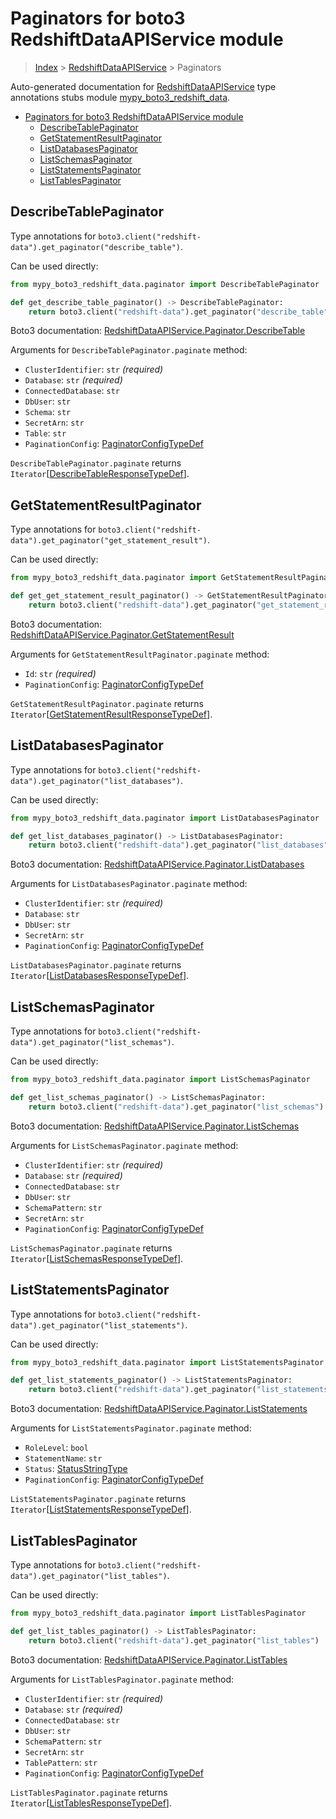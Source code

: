 # Paginators for boto3 RedshiftDataAPIService module

> [Index](..) > [RedshiftDataAPIService](.) > Paginators

Auto-generated documentation for
[RedshiftDataAPIService](https://boto3.amazonaws.com/v1/documentation/api/1.17.75/reference/services/redshift-data.html#RedshiftDataAPIService)
type annotations stubs module
[mypy_boto3_redshift_data](https://pypi.org/project/mypy-boto3-redshift-data/).

- [Paginators for boto3 RedshiftDataAPIService module](#paginators-for-boto3-redshiftdataapiservice-module)
  - [DescribeTablePaginator](#describetablepaginator)
  - [GetStatementResultPaginator](#getstatementresultpaginator)
  - [ListDatabasesPaginator](#listdatabasespaginator)
  - [ListSchemasPaginator](#listschemaspaginator)
  - [ListStatementsPaginator](#liststatementspaginator)
  - [ListTablesPaginator](#listtablespaginator)

## DescribeTablePaginator

Type annotations for
`boto3.client("redshift-data").get_paginator("describe_table")`.

Can be used directly:

```python
from mypy_boto3_redshift_data.paginator import DescribeTablePaginator

def get_describe_table_paginator() -> DescribeTablePaginator:
    return boto3.client("redshift-data").get_paginator("describe_table")
```

Boto3 documentation:
[RedshiftDataAPIService.Paginator.DescribeTable](https://boto3.amazonaws.com/v1/documentation/api/1.17.75/reference/services/redshift-data.html#RedshiftDataAPIService.Paginator.DescribeTable)

Arguments for `DescribeTablePaginator.paginate` method:

- `ClusterIdentifier`: `str` *(required)*
- `Database`: `str` *(required)*
- `ConnectedDatabase`: `str`
- `DbUser`: `str`
- `Schema`: `str`
- `SecretArn`: `str`
- `Table`: `str`
- `PaginationConfig`:
  [PaginatorConfigTypeDef](./type_defs.md#paginatorconfigtypedef)

`DescribeTablePaginator.paginate` returns
`Iterator`\[[DescribeTableResponseTypeDef](./type_defs.md#describetableresponsetypedef)\].

## GetStatementResultPaginator

Type annotations for
`boto3.client("redshift-data").get_paginator("get_statement_result")`.

Can be used directly:

```python
from mypy_boto3_redshift_data.paginator import GetStatementResultPaginator

def get_get_statement_result_paginator() -> GetStatementResultPaginator:
    return boto3.client("redshift-data").get_paginator("get_statement_result")
```

Boto3 documentation:
[RedshiftDataAPIService.Paginator.GetStatementResult](https://boto3.amazonaws.com/v1/documentation/api/1.17.75/reference/services/redshift-data.html#RedshiftDataAPIService.Paginator.GetStatementResult)

Arguments for `GetStatementResultPaginator.paginate` method:

- `Id`: `str` *(required)*
- `PaginationConfig`:
  [PaginatorConfigTypeDef](./type_defs.md#paginatorconfigtypedef)

`GetStatementResultPaginator.paginate` returns
`Iterator`\[[GetStatementResultResponseTypeDef](./type_defs.md#getstatementresultresponsetypedef)\].

## ListDatabasesPaginator

Type annotations for
`boto3.client("redshift-data").get_paginator("list_databases")`.

Can be used directly:

```python
from mypy_boto3_redshift_data.paginator import ListDatabasesPaginator

def get_list_databases_paginator() -> ListDatabasesPaginator:
    return boto3.client("redshift-data").get_paginator("list_databases")
```

Boto3 documentation:
[RedshiftDataAPIService.Paginator.ListDatabases](https://boto3.amazonaws.com/v1/documentation/api/1.17.75/reference/services/redshift-data.html#RedshiftDataAPIService.Paginator.ListDatabases)

Arguments for `ListDatabasesPaginator.paginate` method:

- `ClusterIdentifier`: `str` *(required)*
- `Database`: `str`
- `DbUser`: `str`
- `SecretArn`: `str`
- `PaginationConfig`:
  [PaginatorConfigTypeDef](./type_defs.md#paginatorconfigtypedef)

`ListDatabasesPaginator.paginate` returns
`Iterator`\[[ListDatabasesResponseTypeDef](./type_defs.md#listdatabasesresponsetypedef)\].

## ListSchemasPaginator

Type annotations for
`boto3.client("redshift-data").get_paginator("list_schemas")`.

Can be used directly:

```python
from mypy_boto3_redshift_data.paginator import ListSchemasPaginator

def get_list_schemas_paginator() -> ListSchemasPaginator:
    return boto3.client("redshift-data").get_paginator("list_schemas")
```

Boto3 documentation:
[RedshiftDataAPIService.Paginator.ListSchemas](https://boto3.amazonaws.com/v1/documentation/api/1.17.75/reference/services/redshift-data.html#RedshiftDataAPIService.Paginator.ListSchemas)

Arguments for `ListSchemasPaginator.paginate` method:

- `ClusterIdentifier`: `str` *(required)*
- `Database`: `str` *(required)*
- `ConnectedDatabase`: `str`
- `DbUser`: `str`
- `SchemaPattern`: `str`
- `SecretArn`: `str`
- `PaginationConfig`:
  [PaginatorConfigTypeDef](./type_defs.md#paginatorconfigtypedef)

`ListSchemasPaginator.paginate` returns
`Iterator`\[[ListSchemasResponseTypeDef](./type_defs.md#listschemasresponsetypedef)\].

## ListStatementsPaginator

Type annotations for
`boto3.client("redshift-data").get_paginator("list_statements")`.

Can be used directly:

```python
from mypy_boto3_redshift_data.paginator import ListStatementsPaginator

def get_list_statements_paginator() -> ListStatementsPaginator:
    return boto3.client("redshift-data").get_paginator("list_statements")
```

Boto3 documentation:
[RedshiftDataAPIService.Paginator.ListStatements](https://boto3.amazonaws.com/v1/documentation/api/1.17.75/reference/services/redshift-data.html#RedshiftDataAPIService.Paginator.ListStatements)

Arguments for `ListStatementsPaginator.paginate` method:

- `RoleLevel`: `bool`
- `StatementName`: `str`
- `Status`: [StatusStringType](./literals.md#statusstringtype)
- `PaginationConfig`:
  [PaginatorConfigTypeDef](./type_defs.md#paginatorconfigtypedef)

`ListStatementsPaginator.paginate` returns
`Iterator`\[[ListStatementsResponseTypeDef](./type_defs.md#liststatementsresponsetypedef)\].

## ListTablesPaginator

Type annotations for
`boto3.client("redshift-data").get_paginator("list_tables")`.

Can be used directly:

```python
from mypy_boto3_redshift_data.paginator import ListTablesPaginator

def get_list_tables_paginator() -> ListTablesPaginator:
    return boto3.client("redshift-data").get_paginator("list_tables")
```

Boto3 documentation:
[RedshiftDataAPIService.Paginator.ListTables](https://boto3.amazonaws.com/v1/documentation/api/1.17.75/reference/services/redshift-data.html#RedshiftDataAPIService.Paginator.ListTables)

Arguments for `ListTablesPaginator.paginate` method:

- `ClusterIdentifier`: `str` *(required)*
- `Database`: `str` *(required)*
- `ConnectedDatabase`: `str`
- `DbUser`: `str`
- `SchemaPattern`: `str`
- `SecretArn`: `str`
- `TablePattern`: `str`
- `PaginationConfig`:
  [PaginatorConfigTypeDef](./type_defs.md#paginatorconfigtypedef)

`ListTablesPaginator.paginate` returns
`Iterator`\[[ListTablesResponseTypeDef](./type_defs.md#listtablesresponsetypedef)\].

